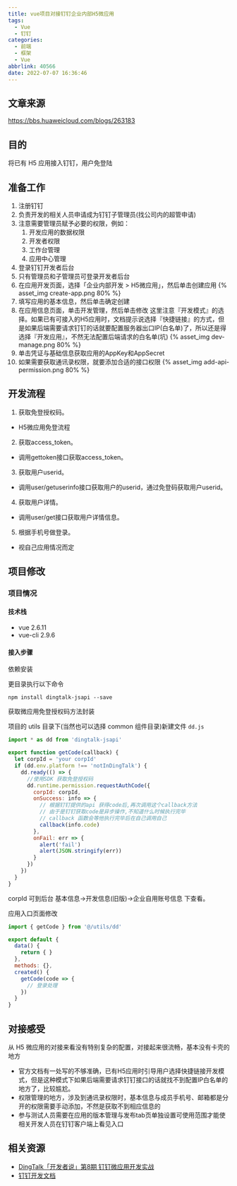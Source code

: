 ```yaml
---
title: vue项目对接钉钉企业内部H5微应用
tags:
  - Vue
  - 钉钉
categories:
  - 前端
  - 框架
  - Vue
abbrlink: 40566
date: 2022-07-07 16:36:46
---
```


## 文章来源

https://bbs.huaweicloud.com/blogs/263183

<!-- more -->

## 目的

将已有 H5 应用接入钉钉，用户免登陆

## 准备工作

1. 注册钉钉
2. 负责开发的相关人员申请成为钉钉子管理员(找公司内的超管申请)
  1. 注意需要管理员赋予必要的权限，例如：
      1. 开发应用的数据权限
      2. 开发者权限
      3. 工作台管理
      4. 应用中心管理
3. 登录钉钉开发者后台
  1. 只有管理员和子管理员可登录开发者后台
4. 在应用开发页面，选择「企业内部开发 > H5微应用」，然后单击创建应用
  {% asset_img create-app.png 80% %}
5. 填写应用的基本信息，然后单击确定创建
6. 在应用信息页面，单击开发管理，然后单击修改
  这里注意『开发模式』的选择。如果已有可接入的H5应用时，文档提示说选择『快捷链接』的方式，但是如果后端需要请求钉钉的话就要配置服务器出口IP(白名单)了，所以还是得选择『开发应用』，不然无法配置后端请求的白名单(坑)
  {% asset_img dev-manage.png 80% %}
7. 单击凭证与基础信息获取应用的AppKey和AppSecret
8. 如果需要获取通讯录权限，就要添加合适的接口权限
  {% asset_img add-api-permission.png 80% %}

## 开发流程

1. 获取免登授权码。
  - H5微应用免登流程
2. 获取access_token。
  - 调用gettoken接口获取access_token。
3. 获取用户userid。
  - 调用user/getuserinfo接口获取用户的userid，通过免登码获取用户userid。
4. 获取用户详情。
  - 调用user/get接口获取用户详情信息。
5. 根据手机号做登录。
  - 视自己应用情况而定

## 项目修改

### 项目情况

#### 技术栈

- vue 2.6.11
- vue-cli 2.9.6

#### 接入步骤

依赖安装

更目录执行以下命令

```shell
npm install dingtalk-jsapi --save
```

获取微应用免登授权码方法封装

项目的 utils 目录下(当然也可以选择 common 组件目录)新建文件 `dd.js` 

```js
import * as dd from 'dingtalk-jsapi'

export function getCode(callback) {
  let corpId = 'your corpId'
  if (dd.env.platform !== 'notInDingTalk') {
    dd.ready(() => {
      //使用SDK 获取免登授权码
      dd.runtime.permission.requestAuthCode({
        corpId: corpId,
        onSuccess: info => {
          // 根据钉钉提供的api 获得code后,再次调用这个callback方法
          // 由于是钉钉获取code是异步操作,不知道什么时候执行完毕
          // callback 函数会等他执行完毕后在自己调用自己
          callback(info.code)
        },
        onFail: err => {
          alert('fail')
          alert(JSON.stringify(err))
        }
      })
    })
  }
}
```

corpId 可到后台 基本信息->开发信息(旧版)->企业自用账号信息 下查看。

应用入口页面修改

```js
import { getCode } from '@/utils/dd'

export default {
  data() {
    return { }
  },
  methods: {},
  created() {
    getCode(code => {
      // 登录处理
    })
  }
}
```

## 对接感受

从 H5 微应用的对接来看没有特别复杂的配置，对接起来很流畅，基本没有卡壳的地方

- 官方文档有一处写的不够准确，已有H5应用时引导用户选择快捷链接开发模式，但是这种模式下如果后端需要请求钉钉接口的话就找不到配置IP白名单的地方了，比较尴尬。
- 权限管理的地方，涉及到通讯录权限时，基本信息与成员手机号、邮箱都是分开的权限需要手动添加，不然是获取不到相应信息的
- 参与测试人员需要在应用的版本管理与发布tab页单独设置可使用范围才能使相关开发人员在钉钉客户端上看见入口

## 相关资源

- [DingTalk「开发者说」第8期 钉钉微应用开发实战](https://developer.aliyun.com/article/879346)
- [钉钉开发文档](https://open.dingtalk.com/document/orgapp-client/read-before-development)